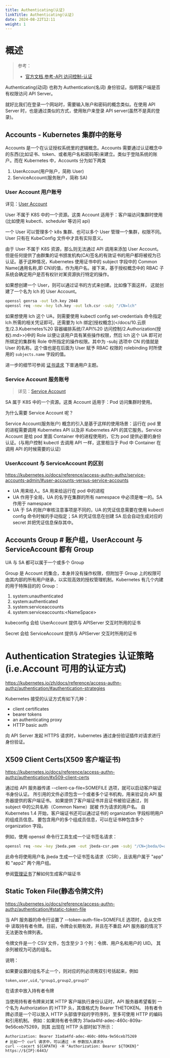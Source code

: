 ```yaml
---
title: Authenticating(认证)
linkTitle: Authenticating(认证)
date: 2024-08-22T12:11
weight: 1
---
```


# 概述

> 参考：
>
> - [官方文档,参考-API 访问控制-认证](https://kubernetes.io/docs/reference/access-authn-authz/authentication/)

Authenticating(动词) 也称为 Authentication(名词) 身份验证。指明客户端是否有权限访问 API Server。

就好比我们在登录一个网站时，需要输入账户和密码的概念类似。在使用 API Server 时，也是通过类似的方式，使用账户来登录 API server(虽然不是真的登录)。

## Accounts - Kubernetes 集群中的账号

Accounts 是一个在认证授权系统里的逻辑概念。Accounts 需要通过认证概念中的东西(比如证书、token、或者用户名和密码等)来建立。类似于登陆系统的账户。而在 Kubernetes 中，Accounts 分为如下两类

1. UserAccoun(用户账户，简称 User)
2. ServiceAccount(服务账户，简称 SA)

### User Account 用户账号

详见：[User Account](docs/10.云原生/Kubernetes/API%20访问控制/Authenticating(认证)/User%20Account.md)

User 不属于 K8S 中的一个资源。这类 Account 适用于：客户端访问集群时使用(比如使用 kubectl、scheduler 等访问 api)

一个 User 可以管理多个 k8s 集群、也可以多个 User 管理一个集群，权限不同。User 只有在 KubeConfig 文件中才具有实际意义。

由于 User 不属于 K8S 资源，那么则无法通过 API 调用来添加 User Account。但是任何提供了由群集的证书颁发机构(CA)签名的有效证书的用户都将被视为已认证。基于这种情况，Kubernetes 使用证书中的 subject 字段中的 Common Name(通用名称,即 CN)的值，作为用户名。接下来，基于授权概念中的 RBAC 子系统会确定用户是否有权针对某资源执行特定的操作。

如果想创建一个 User，则可以通过证书的方式来创建。比如像下面这样， 这就创建了一个名为 lch 的 User Account。

```bash
openssl genrsa -out lch.key 2048
openssl req -new -key lch.key -out lch.csr -subj "/CN=lch"
```

如果想使用 lch 这个 UA，则需要使用 kubectl config set-credentials 命令指定 lch 所需的相关凭证即可。还需要为 lch 绑定[授权概念](</docs/10.云原生/2.3.Kubernetes%20 容器编排系统/7.API%20 访问控制/2.Authorization(授权).md>>)中的 Role 以便让该用户具有某些操作权限，然后 lch 这个 UA 即可对所绑定的集群有 Role 中所指定的操作权限。其中为 -subj 选项中 CN 的值就是 User 的名称。这个值也是在后面为 User 赋予 RBAC 权限的 rolebinding 时所使用的 `subjects.name` 字段的值。

进一步的细节可参阅 [证书请求](https://kubernetes.io/docs/reference/access-authn-authz/certificate-signing-requests/#normal-user) 下普通用户主题。

### Service Account 服务账号

> 详见：[Service Account](docs/10.云原生/Kubernetes/API%20访问控制/Authenticating(认证)/Service%20Account.md)

SA 属于 K8S 中的一个资源。这类 Account 适用于：Pod 访问集群时使用。

为什么需要 Service Account 呢？

Service Account(服务账户) 概念的引入是基于这样的使用场景：运行在 pod 里的进程需要调用 Kubernetes API 以及非 Kubernetes API 的其它服务。Service Account 是给 pod 里面 Container 中的进程使用的，它为 pod 提供必要的身份认证。(与用户控制 kubectl 去调用 API 一样，这里相当于 Pod 中 Container 在调用 API 的时候需要的认证)

### UserAccount 与 ServiceAccount 的区别

https://kubernetes.io/docs/reference/access-authn-authz/service-accounts-admin/#user-accounts-versus-service-accounts

- UA 用来给人。SA 用来给运行在 pod 中的进程
- UA 作用于全局，UA 的名字在集群的所有 namespace 中必须是唯一的。SA 作用于 namespace
- UA 于 SA 的账户审核注意事项是不同的，UA 的凭证信息需要在使用 kubectl config 命令时候的手动指定；SA 的凭证信息在创建 SA 后会自动生成对应的 secret 并把凭证信息保存其中。

## Accounts Group # 账户组，UserAccount 与 ServiceAccount 都有 Group

UA 与 SA 都可以属于一个或多个 Group

Group 是 Account 的集合，本身并没有操作权限，但附加于 Group 上的权限可由其内部的所有用户继承，以实现高效的授权管理机制。Kubernetes 有几个内建的用于特殊目的的 Group：

1. system:unauthenticated
2. system:authenticated
3. system:serviceaccounts
4. system:serviceaccounts:\<NameSpace>

kubeconfig 会给 UserAccount 提供与 APIServer 交互时所用的证书

Secret 会给 ServiceAccount 提供与 APIServer 交互时所用的证书

# Authentication Strategies 认证策略(i.e.Account 可用的认证方式)

https://kubernetes.io/zh/docs/reference/access-authn-authz/authentication/#authentication-strategies

Kubernetes 接受的认证方式有如下几种：

- client certificates
- bearer tokens
- an authenticating proxy
- HTTP basic auth

向 API Server 发起 HTTPS 请求时，kubernetes 通过身份验证插件对请求进行身份验证。

## X509 Client Certs(X509 客户端证书)

https://kubernetes.io/docs/reference/access-authn-authz/authentication/#x509-client-certs

通过给 API 服务器传递 --client-ca-file=SOMEFILE 选项，就可以启动客户端证书身份认证。 所引用的文件必须包含一个或者多个证书机构，用来验证向 API 服务器提供的客户端证书。 如果提供了客户端证书并且证书被验证通过，则 subject 中的公共名称（Common Name）就被 作为请求的用户名。 自 Kubernetes 1.4 开始，客户端证书还可以通过证书的 organization 字段标明用户的组成员信息。 要包含用户的多个组成员信息，可以在证书种包含多个 organization 字段。

例如，使用 openssl 命令行工具生成一个证书签名请求：

```bash
openssl req -new -key jbeda.pem -out jbeda-csr.pem -subj "/CN=jbeda/O=app1/O=app2"
```

此命令将使用用户名 jbeda 生成一个证书签名请求（CSR），且该用户属于 "app" 和 "app2" 两个用户组。

参阅[管理证书](https://kubernetes.io/docs/concepts/cluster-administration/certificates/)了解如何生成客户端证书

## Static Token File(静态令牌文件)

https://kubernetes.io/docs/reference/access-authn-authz/authentication/#static-token-file

当 API 服务器的命令行设置了 --token-auth-file=SOMEFILE 选项时，会从文件中 读取持有者令牌。目前，令牌会长期有效，并且在不重启 API 服务器的情况下 无法更改令牌列表。

令牌文件是一个 CSV 文件，包含至少 3 个列：令牌、用户名和用户的 UID。 其余列被视为可选的组名。

说明：

如果要设置的组名不止一个，则对应的列必须用双引号括起来，例如

    token,user,uid,"group1,group2,group3"

在请求中放入持有者令牌

当使用持有者令牌来对某 HTTP 客户端执行身份认证时，API 服务器希望看到 一个名为 Authorization 的 HTTP 头，其值格式为 Bearer THETOKEN。 持有者令牌必须是一个可以放入 HTTP 头部值字段的字符序列，至多可使用 HTTP 的编码和引用机制。 例如：如果持有者令牌为 31ada4fd-adec-460c-809a-9e56ceb75269，则其 出现在 HTTP 头部时如下所示：

    Authorization: Bearer 31ada4fd-adec-460c-809a-9e56ceb75269
    # 比如一个 curl 请求中，可以通过 -H 参数加入请求头
    curl --cacert ${CAPATH} -H "Authorization: Bearer ${TOKEN}"  https://${IP}:6443/
